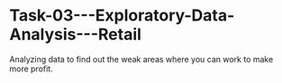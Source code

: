 # Task-03---Exploratory-Data-Analysis---Retail
Analyzing data to find out the weak areas where you can work to make more profit.
